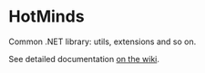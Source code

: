 # HotMinds
Common .NET library: utils, extensions and so on.

See detailed documentation [on the wiki](https://github.com/hVostt/HotMinds/wiki).